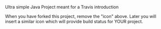 
Ultra simple Java Project meant for a Travis introduction

When you have forked this project, remove the "icon" above. Later you will insert a similar icon which will provide build status for YOUR project.


